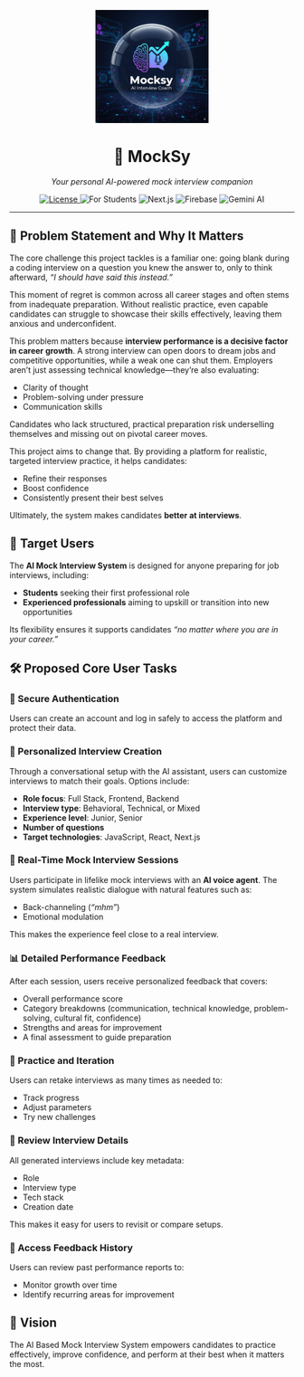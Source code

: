 <!-- Logo -->
<p align="center">
  <img src="Mocksy Logo.png" alt="Mocksy Logo" width="200"/>
</p>

<!-- Project Title -->
<h1 align="center">🚀 MockSy</h1>

<!-- Tagline -->
<p align="center"><i>Your personal AI-powered mock interview companion</i></p>


<!-- Badges -->
<p align="center">
  <a href="https://opensource.org/licenses/Apache-2.0">
    <img src="https://img.shields.io/badge/License-Apache_2.0-blue.svg" alt="License"/>
  </a>
  <img src="https://img.shields.io/badge/For-Students-pink.svg" alt="For Students"/>
  <img src="https://img.shields.io/badge/Tech-Next.js-black.svg" alt="Next.js"/>
  <img src="https://img.shields.io/badge/Backend-Firebase-yellow.svg" alt="Firebase"/>
  <img src="https://img.shields.io/badge/AI-Gemini-brightgreen.svg" alt="Gemini AI"/>
</p>

---

## 📌 Problem Statement and Why It Matters  

The core challenge this project tackles is a familiar one: going blank during a coding interview on a question you knew the answer to, only to think afterward, *“I should have said this instead.”*  

This moment of regret is common across all career stages and often stems from inadequate preparation. Without realistic practice, even capable candidates can struggle to showcase their skills effectively, leaving them anxious and underconfident.  

This problem matters because **interview performance is a decisive factor in career growth**. A strong interview can open doors to dream jobs and competitive opportunities, while a weak one can shut them. Employers aren’t just assessing technical knowledge—they’re also evaluating:  

- Clarity of thought  
- Problem-solving under pressure  
- Communication skills  

Candidates who lack structured, practical preparation risk underselling themselves and missing out on pivotal career moves.  

This project aims to change that. By providing a platform for realistic, targeted interview practice, it helps candidates:  

- Refine their responses  
- Boost confidence  
- Consistently present their best selves  

Ultimately, the system makes candidates **better at interviews**.  



## 🎯 Target Users  

The **AI Mock Interview System** is designed for anyone preparing for job interviews, including:  

- **Students** seeking their first professional role  
- **Experienced professionals** aiming to upskill or transition into new opportunities  

Its flexibility ensures it supports candidates *“no matter where you are in your career.”*  



## 🛠️ Proposed Core User Tasks  

### 🔐 Secure Authentication  
Users can create an account and log in safely to access the platform and protect their data.  

### 🎨 Personalized Interview Creation  
Through a conversational setup with the AI assistant, users can customize interviews to match their goals. Options include:  

- **Role focus**: Full Stack, Frontend, Backend  
- **Interview type**: Behavioral, Technical, or Mixed  
- **Experience level**: Junior, Senior  
- **Number of questions**  
- **Target technologies**: JavaScript, React, Next.js  

### 🎤 Real-Time Mock Interview Sessions  
Users participate in lifelike mock interviews with an **AI voice agent**. The system simulates realistic dialogue with natural features such as:  

- Back-channeling (*“mhm”*)  
- Emotional modulation  

This makes the experience feel close to a real interview.  

### 📊 Detailed Performance Feedback  
After each session, users receive personalized feedback that covers:  

- Overall performance score  
- Category breakdowns (communication, technical knowledge, problem-solving, cultural fit, confidence)  
- Strengths and areas for improvement  
- A final assessment to guide preparation  

### 🔄 Practice and Iteration  
Users can retake interviews as many times as needed to:  

- Track progress  
- Adjust parameters  
- Try new challenges  

### 📂 Review Interview Details  
All generated interviews include key metadata:  

- Role  
- Interview type  
- Tech stack  
- Creation date  

This makes it easy for users to revisit or compare setups.  

### 📜 Access Feedback History  
Users can review past performance reports to:  

- Monitor growth over time  
- Identify recurring areas for improvement  



## 🚀 Vision  

The AI Based Mock Interview System empowers candidates to practice effectively, improve confidence, and perform at their best when it matters the most.  

